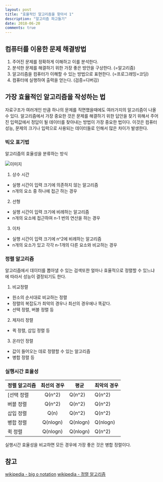```yaml
---
layout: post
title: "효율적인 알고리즘을 찾아서 1"
description: "알고리즘 파고들기"
date: 2018-06-20
comments: true
---
```


## 컴퓨터를 이용한 문제 해결방법
1. 주어진 문제를 정확하게 이해하고 이를 분석한다.
2. 분석한 문제를 해결하기 위한 가장 좋은 방안을 구상한다. (=알고리즘)
3. 알고리즘을 컴퓨터가 이해할 수 있는 방법으로 표현한다. (=프로그래밍=코딩)
4. 컴퓨터에 실행하여 출력을 얻는다. (검증=디버깅)

## 가장 효율적인 알고리즘을 작성하는 법

자료구조가 여러개인 만큼 하나의 문제를 직면했을때에도 여러가지의 알고리즘이 나올 수 있다. 알고리즘에서 가장 중요한 것은 문제를 해결하기 위한 답안을 찾기 위해서 주어진 입력값에서 
정답이 될 데이터를 찾아내는 방법이 가장 중요한 법이다. 
이것은 컴퓨터 성능, 문제의 크기나 입력으로 사용되는 데이터들로 인해서 많은 차이가 발생한다.


### 빅오 표기법
알고리즘의 효율성을 분류하는 방식 

![이미지](https://upload.wikimedia.org/wikipedia/commons/thumb/7/7e/Comparison_computational_complexity.svg/512px-Comparison_computational_complexity.svg.png)

1. 상수 시간
- 실행 시간이 입력 크기에 의존하지 않는 알고리즘
- n개의 요소 중 하나에 접근 하는 경우

2. 선형
- 실행 시간이 입력 크기에 비례하는 알고리즘
- n개의 요소에 접근하여 n-1 번의 연산을 하는 경우

3. 이차
- 실행 시간이 입력 크기에 n^2에 비례하는 알고리즘
- n개의 요소가 있고 각각 n-1개의 다른 요소와 비교하는 경우


### 정렬 알고리즘
알고리즘에서 데이터를 뽑아낼 수 있는 검색또한 얼마나 효율적으로 정렬할 수 있느냐 에 따라서 성능이 결정되기도 한다.

1. 비교정렬
- 원소의 순서대로 비교하는 정렬
- 정렬의 복잡도가 최악의 경우나 최선의 경우에나 똑같다.
- 선택 정렬, 버블 정렬 등

2. 제자리 정렬
- 퀵 정렬, 삽입 정렬 등
  
3. 온라인 정렬
- 값이 들어오는 데로 정렬할 수 있는 알고리즘
- 병합 정렬 등

### 실행시간 효율성
|정렬 알고리즘|최선의 경우|평균|최악의 경우|
| -------- | :------: | -------- | -------- |
[선택 정렬|Q(n^2)|Q(n^2)|Q(n^2)|
|버블 정렬|Q(n^2)|Q(n^2)|Q(n^2)|
|삽입 정렬|Q(n)|Q(n^2)|Q(n^2)|
|병합 정렬|Q(nlogn)|Q(nlogn)|Q(nlogn)|
|퀵 정렬|Q(nlogn)|Q(nlogn)|Q(n^2)|

실행시간 효율성을 비교하면 모든 경우에 가장 좋은 것은 병합 정렬이다.


## 참고

[wikipedia - big o notation](https://en.wikipedia.org/wiki/Big_O_notation)
[wikipedia - 정렬 알고리즘](https://ko.wikipedia.org/wiki/%EC%A0%95%EB%A0%AC_%EC%95%8C%EA%B3%A0%EB%A6%AC%EC%A6%98)
